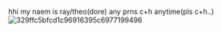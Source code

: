 hhi my naem is ray/theo(dore)
any prns 
c+h anytime(pls c+h..)
![329ffc5bfcd1c96916395c6977199496](https://github.com/user-attachments/assets/6e16d353-48e5-4496-907e-4f4c1dd373a3)
